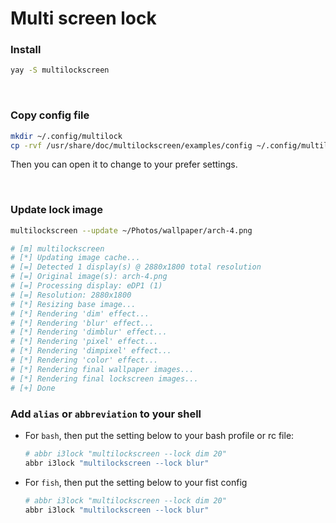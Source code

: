 # Multi screen lock

### Install

```bash
yay -S multilockscreen
```

</br>

### Copy config file

```bash
mkdir ~/.config/multilock
cp -rvf /usr/share/doc/multilockscreen/examples/config ~/.config/multilock/config
```

Then you can open it to change to your prefer settings.

</br>

### Update lock image

```bash
multilockscreen --update ~/Photos/wallpaper/arch-4.png

# [m] multilockscreen
# [*] Updating image cache...
# [=] Detected 1 display(s) @ 2880x1800 total resolution
# [=] Original image(s): arch-4.png
# [=] Processing display: eDP1 (1)
# [=] Resolution: 2880x1800
# [*] Resizing base image...
# [*] Rendering 'dim' effect...
# [*] Rendering 'blur' effect...
# [*] Rendering 'dimblur' effect...
# [*] Rendering 'pixel' effect...
# [*] Rendering 'dimpixel' effect...
# [*] Rendering 'color' effect...
# [*] Rendering final wallpaper images...
# [*] Rendering final lockscreen images...
# [+] Done
```

### Add `alias` or `abbreviation` to your shell

- For `bash`, then put the setting below to your bash profile or rc file:

    ```bash
    # abbr i3lock "multilockscreen --lock dim 20"
    abbr i3lock "multilockscreen --lock blur"
    ```

- For `fish`, then put the setting below to your fist config

    ```bash
    # abbr i3lock "multilockscreen --lock dim 20"
    abbr i3lock "multilockscreen --lock blur"
    ```

</br>
